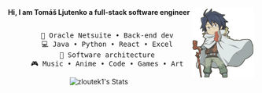<div align="center">
<img src="shiroe.png" width="25%" align="right" />
<b>Hi, I am Tomáš Ljutenko a full-stack software engineer</b>
<br><br>
<pre>
    💼 Oracle Netsuite • Back-end dev
    💻 Java • Python • React • Excel
    📖 Software architecture
    🎮 Music • Anime • Code • Games • Art
</pre>
<img src="https://github-readme-stats-bc67m2ns4-zloutek1s-projects.vercel.app/api?username=zloutek1&show_icons=true&icon_color=DDDDDD&text_color=DDDDDD&bg_color=0D1117&hide_title=true&hide_border=true&hide=contribs,issues" alt="zloutek1's Stats" />
</div>
